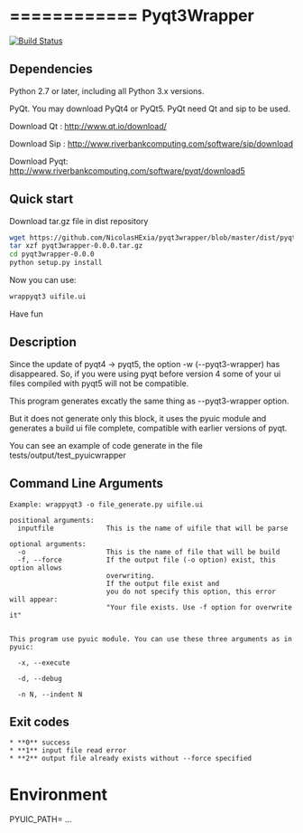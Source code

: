 ============
Pyqt3Wrapper
============
[![Build Status](https://travis-ci.org/NicolasHExia/pyqt3wrapper.svg?branch=master)](https://travis-ci.org/NicolasHExia/pyqt3wrapper)


Dependencies
------------

Python 2.7 or later, including all Python 3.x versions.

PyQt. You may download PyQt4 or PyQt5.
PyQt need Qt and sip to be used.

Download Qt : http://www.qt.io/download/

Download Sip : http://www.riverbankcomputing.com/software/sip/download

Download Pyqt: http://www.riverbankcomputing.com/software/pyqt/download5


Quick start
-----------

Download tar.gz file in dist repository
```sh
wget https://github.com/NicolasHExia/pyqt3wrapper/blob/master/dist/pyqt3wrapper-0.0.0.tar.gz
tar xzf pyqt3wrapper-0.0.0.tar.gz
cd pyqt3wrapper-0.0.0
python setup.py install
```

Now you can use:
```sh
wrappyqt3 uifile.ui
```

Have fun

Description
-----------

Since the update of pyqt4 -> pyqt5, the option -w (--pyqt3-wrapper)
has disappeared. So, if you were using pyqt before version 4 some of your ui 
files compiled with pyqt5 will not be compatible.

This program generates excatly the same thing as --pyqt3-wrapper option.

But it does not generate only this block, it uses the pyuic module and generates
a build ui file complete, compatible with earlier versions of pyqt.

You can see an example of code generate in the file tests/output/test_pyuicwrapper

Command Line Arguments
----------------------
```
Example: wrappyqt3 -o file_generate.py uifile.ui

positional arguments:
  inputfile             This is the name of uifile that will be parse

optional arguments:
  -o 					This is the name of file that will be build
  -f, --force           If the output file (-o option) exist, this option allows
  						overwriting.
  						If the output file exist and 
  						you do not specify this option, this error will appear:
  						"Your file exists. Use -f option for overwrite it"


This program use pyuic module. You can use these three arguments as in pyuic:
  
  -x, --execute

  -d, --debug

  -n N, --indent N
```

Exit codes
----------
	* **0** success
	* **1** input file read error
	* **2** output file already exists without --force specified


Environment
===========
PYUIC_PATH= ...
